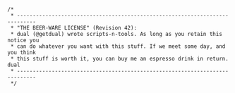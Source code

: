 	/*
	 * ----------------------------------------------------------------------------
	 * "THE BEER-WARE LICENSE" (Revision 42):
	 * dual (@getdual) wrote scripts-n-tools. As long as you retain this notice you
	 * can do whatever you want with this stuff. If we meet some day, and you think
	 * this stuff is worth it, you can buy me an espresso drink in return. dual
	 * ----------------------------------------------------------------------------
	 */
